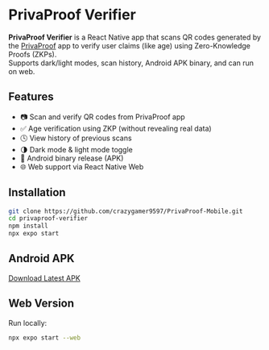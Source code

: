 # PrivaProof Verifier

**PrivaProof Verifier** is a React Native app that scans QR codes generated by the [PrivaProof](https://github.com/crazygamer9597/PrivaProof) app to verify user claims (like age) using Zero-Knowledge Proofs (ZKPs).  
Supports dark/light modes, scan history, Android APK binary, and can run on web.

## Features

- 📷 Scan and verify QR codes from PrivaProof app  
- ✅ Age verification using ZKP (without revealing real data)  
- 🕓 View history of previous scans  
- 🌗 Dark mode & light mode toggle  
- 📱 Android binary release (APK)  
- 🌐 Web support via React Native Web  

## Installation

```bash
git clone https://github.com/crazygamer9597/PrivaProof-Mobile.git
cd privaproof-verifier
npm install
npx expo start
```

## Android APK

[Download Latest APK](https://github.com/crazygamer9597/PrivaProof-Mobile/releases/latest/download/universal.apk)


## Web Version

Run locally:

```bash
npx expo start --web
```
